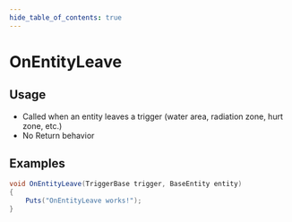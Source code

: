 ```yaml
---
hide_table_of_contents: true
---
```


# OnEntityLeave

## Usage

* Called when an entity leaves a trigger (water area, radiation zone, hurt zone, etc.)
* No Return behavior

## Examples

```csharp title=""
void OnEntityLeave(TriggerBase trigger, BaseEntity entity)
{
    Puts("OnEntityLeave works!");
}
```
